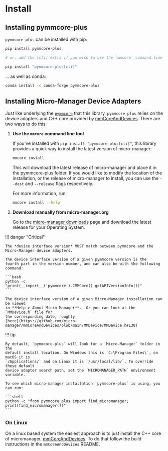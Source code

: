 # Install

## Installing pymmcore-plus

`pymmcore-plus` can be installed with pip:

```bash
pip install pymmcore-plus

# or, add the [cli] extra if you wish to use the `mmcore` command line tool:

pip install "pymmcore-plus[cli]"
```

... as well as conda:

```bash
conda install -c conda-forge pymmcore-plus
```

## Installing Micro-Manager Device Adapters

Just like underlying the [`pymmcore`](https://github.com/micro-manager/pymmcore)
that this library, `pymmcore-plus` relies on the device adapters and C++ core
provided by
[mmCoreAndDevices](https://github.com/micro-manager/mmCoreAndDevices#mmcoreanddevices).
There are two ways to do this:

1. **Use the `mmcore` command line tool**

    If you've installed with `pip install "pymmcore-plus[cli]"`,
   this library provides a quick way to install the latest version of
   micro-manager:

   ```bash
   mmcore install
   ```

   This will download the latest release of micro-manager and place it in the
   pymmcore-plus folder. If you would like to modify the location of the
   installation, or the release of micro-manager to install, you can use the
   `--dest` and `--release` flags respectively.

   For more information, run:

   ```bash
   mmcore install --help
   ```

2. **Download manually from micro-manager.org**

   Go to the [micro-manager
   downloads](https://micro-manager.org/Micro-Manager_Nightly_Builds) page and
   download the latest release for your Operating System.

!!! danger "Critical"

    The *device interface version* MUST match between pymmcore and the
    Micro-Manager device adapters.

    The device interface version of a given pymmcore version is the
    fourth part in the version number, and can also be with the following
    command:

    ```bash
    python -c "print(__import__('pymmcore').CMMCore().getAPIVersionInfo())"
    ```

    The device interface version of a given Micro-Manager installation can be viewed
    in **Help > About Micro-Manager**.  Or you can look at the `MMDevice.h` file for
    the corresponding date, roughly
    [here](https://github.com/micro-manager/mmCoreAndDevices/blob/main/MMDevice/MMDevice.h#L30)

!!! tip

    By default, `pymmcore-plus` will look for a `Micro-Manager` folder in the
    default install location. On Windows this is `C:\Program Files\`, on macOS it is
    `/Applications/` and on Linux it is `/usr/local/lib/`. To override these default
    device adapter search path, set the `MICROMANAGER_PATH` environment variable.

    To see which micro-manager installation `pymmcore-plus` is using, you
    can run:

    ```shell
    python -c "from pymmcore_plus import find_micromanager; print(find_micromanager())"
    ```

### On Linux

On a linux based system the easiest approach is to just install the C++ core of
micromanager,
[mmCoreAndDevices](https://github.com/micro-manager/mmCoreAndDevices#mmcoreanddevices).
To do that follow the build instructions in the `mmCoreAndDevices` README.
